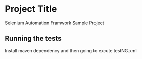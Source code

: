 # Project Title


Selenium Automation Framwork Sample Project 

## Running the tests

Install maven dependency and then going to excute testNG.xml
